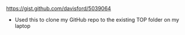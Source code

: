 https://gist.github.com/davisford/5039064

-   Used this to clone my GitHub repo to the existing TOP folder on my laptop
